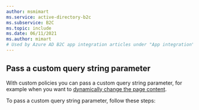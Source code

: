 ```yaml
---
author: msmimart
ms.service: active-directory-b2c
ms.subservice: B2C
ms.topic: include
ms.date: 06/11/2021
ms.author: mimart
# Used by Azure AD B2C app integration articles under "App integration".
---
```

## Pass a custom query string parameter

With custom policies you can pass a custom query string parameter, for example when you want to [dynamically change the page content](../articles/active-directory-b2c/customize-ui-with-html.md?pivots=b2c-custom-policy#configure-dynamic-custom-page-content-uri).

To pass a custom query string parameter, follow these steps: